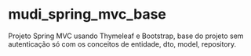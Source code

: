 # mudi_spring_mvc_base
Projeto Spring MVC usando Thymeleaf e Bootstrap, base do projeto sem autenticação só com os conceitos de entidade, dto, model, repository.
